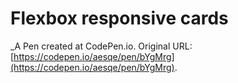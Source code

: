 # Flexbox responsive cards
 _A Pen created at CodePen.io. Original URL: [https://codepen.io/aesqe/pen/bYgMrg](https://codepen.io/aesqe/pen/bYgMrg).

 